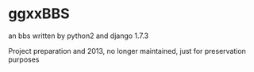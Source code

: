 # ggxxBBS
an bbs written by python2 and django 1.7.3

Project preparation and 2013, no longer maintained, just for preservation purposes
